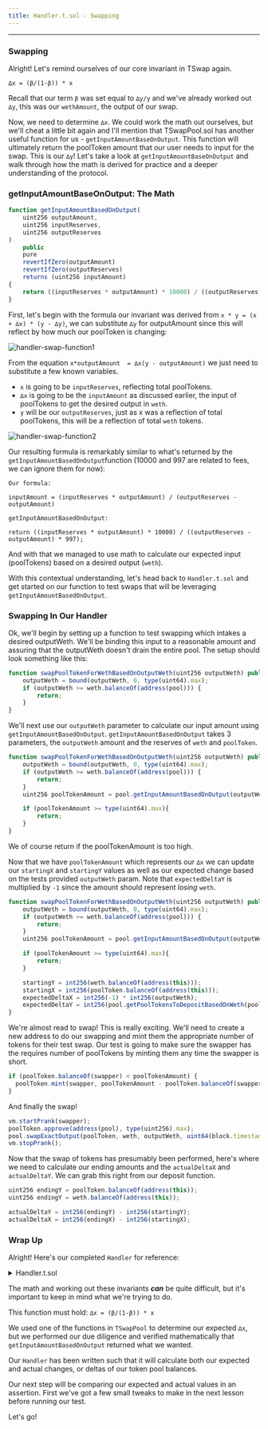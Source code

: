 ```yaml
---
title: Handler.t.sol - Swapping
---
```


---

### Swapping

Alright! Let's remind ourselves of our core invariant in TSwap again.

```
∆x = (β/(1-β)) * x
```

Recall that our term `β` was set equal to `∆y/y` and we've already worked out `∆y`, this was our `wethAmount`, the output of our swap.

Now, we need to determine `∆x`. We could work the math out ourselves, but we'll cheat a little bit again and I'll mention that TSwapPool.sol has another useful function for us - `getInputAmountBaseOnOutput`. This function will ultimately return the poolToken amount that our user needs to input for the swap. This is our `∆y`! Let's take a look at `getInputAmountBaseOnOutput` and walk through how the math is derived for practice and a deeper understanding of the protocol.

### getInputAmountBaseOnOutput: The Math

```js
function getInputAmountBasedOnOutput(
    uint256 outputAmount,
    uint256 inputReserves,
    uint256 outputReserves
)
    public
    pure
    revertIfZero(outputAmount)
    revertIfZero(outputReserves)
    returns (uint256 inputAmount)
{
    return ((inputReserves * outputAmount) * 10000) / ((outputReserves - outputAmount) * 997);
}
```

First, let's begin with the formula our invariant was derived from `x * y = (x + ∆x) * (y - ∆y)`, we can substitute `∆y` for outputAmount since this will reflect by how much our poolToken is changing:

![handler-swap-function1](/security-section-5/23-handler-swap-function/handler-swap-function1.png)

From the equation `x*outputAmount  = ∆x(y - outputAmount)` we just need to substitute a few known variables.

- `x` is going to be `inputReserves`, reflecting total poolTokens.
- `∆x` is going to be the `inputAmount` as discussed earlier, the input of poolTokens to get the desired output in `weth`.
- `y` will be our `outputReserves`, just as x was a reflection of total poolTokens, this will be a reflection of total `weth` tokens.

![handler-swap-function2](/security-section-5/23-handler-swap-function/handler-swap-function2.png)

Our resulting formula is remarkably similar to what's returned by the `getInputAmountBasedOnOutput`function (10000 and 997 are related to fees, we can ignore them for now):

```
Our formula:

inputAmount = (inputReserves * outputAmount) / (outputReserves - outputAmount)

getInputAmountBasedOnOutput:

return ((inputReserves * outputAmount) * 10000) / ((outputReserves - outputAmount) * 997);
```

And with that we managed to use math to calculate our expected input (poolTokens) based on a desired output (`weth`).

With this contextual understanding, let's head back to `Handler.t.sol` and get started on our function to test swaps that will be leveraging `getInputAmountBasedOnOutput`.

### Swapping In Our Handler

Ok, we'll begin by setting up a function to test swapping which intakes a desired outputWeth. We'll be binding this input to a reasonable amount and assuring that the outputWeth doesn't drain the entire pool. The setup should look something like this:

```js
function swapPoolTokenForWethBasedOnOutputWeth(uint256 outputWeth) public {
    outputWeth = bound(outputWeth, 0, type(uint64).max);
    if (outputWeth >= weth.balanceOf(address(pool))) {
        return;
    }
}
```

We'll next use our `outputWeth` parameter to calculate our input amount using `getInputAmountBasedOnOutput`. `getInputAmountBasedOnOutput` takes 3 parameters, the `outputWeth` amount and the reserves of `weth` and `poolToken`.

```js
function swapPoolTokenForWethBasedOnOutputWeth(uint256 outputWeth) public {
    outputWeth = bound(outputWeth, 0, type(uint64).max);
    if (outputWeth >= weth.balanceOf(address(pool))) {
        return;
    }
    uint256 poolTokenAmount = pool.getInputAmountBasedOnOutput(outputWeth, poolToken.balanceOf(address(pool)), weth.balanceOf(address(pool)));

    if (poolTokenAmount >= type(uint64).max){
        return;
    }
}
```

We of course return if the poolTokenAmount is too high.

Now that we have `poolTokenAmount` which represents our `∆x` we can update our `startingX` and `startingY` values as well as our expected change based on the tests provided `outputWeth` param. Note that `expectedDeltaY` is multiplied by `-1` since the amount should represent _losing_ `weth`.

```js
function swapPoolTokenForWethBasedOnOutputWeth(uint256 outputWeth) public {
    outputWeth = bound(outputWeth, 0, type(uint64).max);
    if (outputWeth >= weth.balanceOf(address(pool))) {
        return;
    }
    uint256 poolTokenAmount = pool.getInputAmountBasedOnOutput(outputWeth, poolToken.balanceOf(address(pool)), weth.balanceOf(address(pool)));

    if (poolTokenAmount >= type(uint64).max){
        return;
    }

    startingY = int256(weth.balanceOf(address(this)));
    startingX = int256(poolToken.balanceOf(address(this)));
    expectedDeltaX = int256(-1) * int256(outputWeth);
    expectedDeltaY = int256(pool.getPoolTokensToDepositBasedOnWeth(poolTokenAmount));
}
```

We're almost read to swap! This is really exciting. We'll need to create a new address to do our swapping and mint them the appropriate number of tokens for their test swap. Our test is going to make sure the swapper has the requires number of poolTokens by minting them any time the swapper is short.

```js
if (poolToken.balanceOf(swapper) < poolTokenAmount) {
  poolToken.mint(swapper, poolTokenAmount - poolToken.balanceOf(swapper) + 1);
}
```

And finally the swap!

```js
vm.startPrank(swapper);
poolToken.approve(address(pool), type(uint256).max);
pool.swapExactOutput(poolToken, weth, outputWeth, uint64(block.timestamp));
vm.stopPrank();
```

Now that the swap of tokens has presumably been performed, here's where we need to calculate our ending amounts and the `actualDeltaX` and `actualDeltaY`. We can grab this right from our deposit function.

```js
uint256 endingY = poolToken.balanceOf(address(this));
uint256 endingY = weth.balanceOf(address(this));

actualDeltaY = int256(endingY) - int256(startingY);
actualDeltaX = int256(endingX) - int256(startingX);
```

### Wrap Up

Alright! Here's our completed `Handler` for reference:

<details>
<summary>Handler.t.sol</summary>

```solidity
// SPDX-License-Identifier: MIT

pragma solidity ^0.8.20;

import { Test, console2 } from "forge-std/Test.sol";
import { TSwapPool } from "../../src/TSwapPool.sol";
import { ERC20Mock } from "../mocks/ERC20Mock.sol";

contract Handler is Test {
    TSwapPool pool;
    ERC20Mock weth;
    ERC20Mock poolToken;

    address liquidityProvider = makeAddr("lp");
    address swapper = makeAddr("swapper");

    // Ghost Variables - variables that only exist in our Handler
    int256 public actualDeltaY;
    int256 public expectedDeltaY;

    int256 public actualDeltaX;
    int256 public expectedDeltaX;

    int256 public startingX;
    int256 public startingY;

    constructor(TSwapPool _pool) {
        pool = _pool;
        weth = ERC20Mock(_pool.getWeth());
        poolToken = ERC20Mock(_pool.getPoolToken());
    }

    function deposit(uint256 wethAmount) public {
        wethAmount = bound(wethAmount, 0, weth.balanceOf(address(pool)));

        startingY = int256(poolToken.balanceOf(address(pool)));
        startingX = int256(weth.balanceOf(address(pool)));

        expectedDeltaX = int256(wethAmount);
        expectedDeltaY = int256(pool.getPoolTokensToDepositBasedOnWeth(wethAmount));

        vm.startPrank(liquidityProvider);
        weth.mint(liquidityProvider, wethAmount);
        poolToken.mint(liquidityProvider, uint256(expectedDeltaX));
        weth.approve(address(pool), type(uint256).max);
        poolToken.approve(address(pool), type(uint256).max);

        // Deposit
        pool.deposit(wethAmount, 0, uint256(expectedDeltaX), uint64(block.timestamp));
        vm.stopPrank();

        uint256 endingX = poolToken.balanceOf(address(pool));
        uint256 endingY = weth.balanceOf(address(pool));

        // sell tokens == x == poolTokens
        actualDeltaY = int256(endingX) - int256(startingY);
        actualDeltaX = int256(endingY) - int256(startingX);
    }

    function swapPoolTokenForWethBasedOnOutputWeth(uint256 outputWeth) public {
        if (weth.balanceOf(address(pool)) <= pool.getMinimumWethDepositAmount()) {
            return;
        }
        outputWeth = bound(outputWeth, pool.getMinimumWethDepositAmount(), type(uint64).max);
        if (outputWeth >= weth.balanceOf(address(pool))) {
            return;
        }
        uint256 poolTokenAmount = pool.getInputAmountBasedOnOutput(
            outputWeth, poolToken.balanceOf(address(pool)), type(uint64).max);

        startingY = int256(poolToken.balanceOf(address(pool)));
        startingX = int256(weth.balanceOf(address(pool)));

        expectedDeltaX = int256(-1) * int256(outputWeth);
        expectedDeltaY = int256(poolTokenAmount);

        if (poolToken.balanceOf(swapper) < poolTokenAmount) {
            poolToken.mint(swapper, poolTokenAmount - poolToken.balanceOf(swapper) + 1);
        }
        vm.startPrank(swapper);
        poolToken.approve(address(pool), type(uint256).max);
        pool.swapExactOutput(poolToken, weth, outputWeth, uint64(block.timestamp));
        vm.stopPrank();

        uint256 endingY = poolToken.balanceOf(address(pool));
        uint256 endingX = weth.balanceOf(address(pool));

        actualDeltaY = int256(endingY) - int256(startingY);
        actualDeltaX = int256(endingX) - int256(startingX);
    }
}



```

</details>

The math and working out these invariants **_can_** be quite difficult, but it's important to keep in mind what we're trying to do.

This function must hold:
`∆x = (β/(1-β)) * x`

We used one of the functions in `TSwapPool` to determine our expected `∆x`, but we performed our due diligence and verified mathematically that `getInputAmountBasedOnOutput` returned what we wanted.

Our `Handler` has been written such that it will calculate both our expected and actual changes, or deltas of our token pool balances.

Our next step will be comparing our expected and actual values in an assertion. First we've got a few small tweaks to make in the next lesson before running our test.

Let's go!
